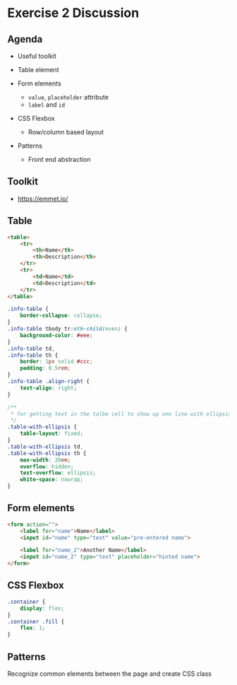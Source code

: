
# Exercise 2 Discussion



## Agenda

* Useful toolkit
* Table element
* Form elements
    * `value`, `placeholder` attribute
    * `label` and `id`
* CSS Flexbox
    * Row/column based layout


* Patterns
    * Front end abstraction



## Toolkit

* https://emmet.io/



## Table

```html
<table>
    <tr>
        <th>Name</th>
        <th>Description</th>
    </tr>
    <tr>
        <td>Name</td>
        <td>Description</td>
    </tr>
</table>
```


```css
.info-table {
    border-collapse: collapse;
}
.info-table tbody tr:nth-child(even) {
    background-color: #eee;
}
.info-table td,
.info-table th {
    border: 1px solid #ccc;
    padding: 0.5rem;
}
.info-table .align-right {
    text-align: right;
}
```


```css
/**
 * for getting text in the talbe cell to show up one line with ellipsis
 */
.table-with-ellipsis {
    table-layout: fixed;
}
.table-with-ellipsis td,
.table-with-ellipsis th {
    max-width: 20em;
    overflow: hidden;
    text-overflow: ellipsis;
    white-space: nowrap;
}
```



## Form elements

```html
<form action="">
    <label for="name">Name</label>
    <input id="name" type="text" value="pre-entered name">

    <label for="name_2">Another Name</label>
    <input id="name_2" type="text" placeholder="hinted name">
</form>
```



## CSS Flexbox

```css
.container {
    display: flex;
}
.container .fill {
    flex: 1;
}
```



## Patterns

Recognize common elements between the page and create CSS class


